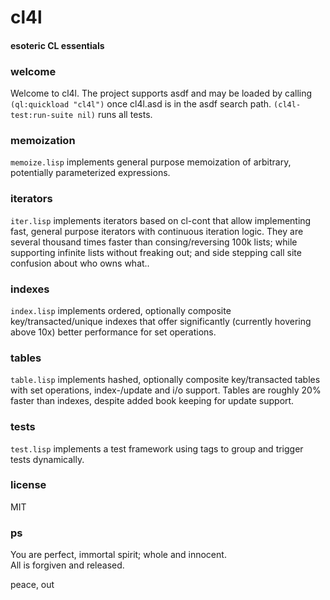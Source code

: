 # cl4l
#### esoteric CL essentials

### welcome
Welcome to cl4l. The project supports asdf and may be loaded by calling ```(ql:quickload "cl4l")``` once cl4l.asd is in the asdf search path. ```(cl4l-test:run-suite nil)``` runs all tests.

### memoization
```memoize.lisp``` implements general purpose memoization of arbitrary, potentially parameterized expressions.

### iterators
```iter.lisp``` implements iterators based on cl-cont that allow implementing fast, general purpose iterators with continuous iteration logic. They are several thousand times faster than consing/reversing 100k lists; while supporting infinite lists without freaking out; and side stepping call site confusion about who owns what..

### indexes
```index.lisp``` implements ordered, optionally composite key/transacted/unique indexes that offer significantly (currently hovering above 10x) better performance for set operations.

### tables
```table.lisp``` implements hashed, optionally composite key/transacted tables with set operations, index-/update and i/o support. Tables are roughly 20% faster than indexes, despite added book keeping for update support.

### tests
```test.lisp``` implements a test framework using tags to group and trigger tests dynamically.

### license
MIT

### ps
You are perfect, immortal spirit; whole and innocent.<br/>
All is forgiven and released.

peace, out<br/>
